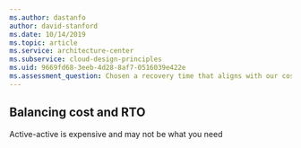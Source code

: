 ```yaml
---
ms.author: dastanfo
author: david-stanford
ms.date: 10/14/2019
ms.topic: article
ms.service: architecture-center
ms.subservice: cloud-design-principles
ms.uid: 9669fd68-3eeb-4d28-8af7-0516039e422e
ms.assessment_question: Chosen a recovery time that aligns with our cost goals
---
```

## Balancing cost and RTO

Active-active is expensive and may not be what you need
